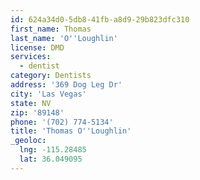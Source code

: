 ```yaml
---
id: 624a34d0-5db8-41fb-a8d9-29b823dfc310
first_name: Thomas
last_name: 'O''Loughlin'
license: DMD
services:
  - dentist
category: Dentists
address: '369 Dog Leg Dr'
city: 'Las Vegas'
state: NV
zip: '89148'
phone: '(702) 774-5134'
title: 'Thomas O''Loughlin'
_geoloc:
  lng: -115.28485
  lat: 36.049095
---
```

